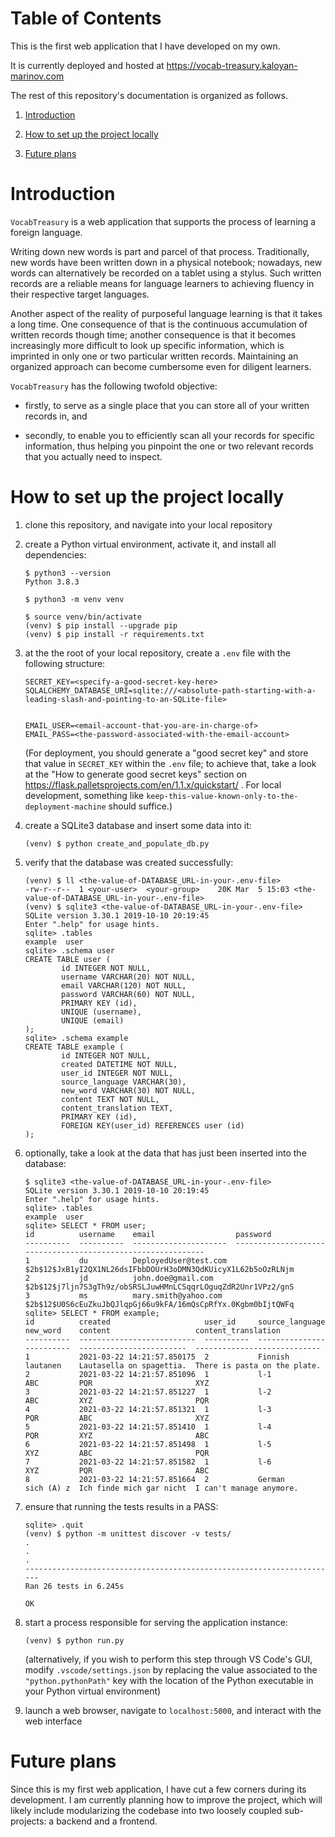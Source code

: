 # Table of Contents

This is the first web application that I have developed on my own.

It is currently deployed and hosted at https://vocab-treasury.kaloyan-marinov.com

The rest of this repository's documentation is organized as follows.

1. [Introduction](#introduction)

2. [How to set up the project locally](#how-to-set-up-the-project-locally)

3. [Future plans](#future-plans)
# Introduction

`VocabTreasury` is a web application that supports the process of learning a foreign language.

Writing down new words is part and parcel of that process. Traditionally, new words have been written down in a physical notebook; nowadays, new words can alternatively be recorded on a tablet using a stylus. Such written records are a reliable means for language learners to achieving fluency in their respective target languages.

Another aspect of the reality of purposeful language learning is that it takes a long time. One consequence of that is the continuous accumulation of written records though time; another consequence is that it becomes increasingly more difficult to look up specific information, which is imprinted in only one or two particular written records. Maintaining an organized approach can become cumbersome even for diligent learners.

`VocabTreasury` has the following twofold objective:
    
- firstly, to serve as a single place that you can store all of your written records in, and
    
 - secondly, to enable you to efficiently scan all your records for specific information, thus helping you pinpoint the one or two relevant records that you actually need to inspect.

# How to set up the project locally

1. clone this repository, and navigate into your local repository

2. create a Python virtual environment, activate it, and install all dependencies:
    ```
    $ python3 --version
    Python 3.8.3

    $ python3 -m venv venv

    $ source venv/bin/activate
    (venv) $ pip install --upgrade pip
    (venv) $ pip install -r requirements.txt
    ```

3. at the the root of your local repository, create a `.env` file with the following structure:
    ```
    SECRET_KEY=<specify-a-good-secret-key-here>
    SQLALCHEMY_DATABASE_URI=sqlite:///<absolute-path-starting-with-a-leading-slash-and-pointing-to-an-SQLite-file>


    EMAIL_USER=<email-account-that-you-are-in-charge-of>
    EMAIL_PASS=<the-password-associated-with-the-email-account>
    ```

    (For deployment, you should generate a "good secret key" and store that value in `SECRET_KEY` within the `.env` file; to achieve that, take a look at the "How to generate good secret keys" section on https://flask.palletsprojects.com/en/1.1.x/quickstart/ . For local development, something like `keep-this-value-known-only-to-the-deployment-machine` should suffice.)

4. create a SQLite3 database and insert some data into it:
    ```
    (venv) $ python create_and_populate_db.py
    ```

5. verify that the database was created successfully:
    ```
    (venv) $ ll <the-value-of-DATABASE_URL-in-your-.env-file> 
    -rw-r--r--  1 <your-user>  <your-group>    20K Mar  5 15:03 <the-value-of-DATABASE_URL-in-your-.env-file>
    (venv) $ sqlite3 <the-value-of-DATABASE_URL-in-your-.env-file> 
    SQLite version 3.30.1 2019-10-10 20:19:45
    Enter ".help" for usage hints.
    sqlite> .tables
    example  user   
    sqlite> .schema user
    CREATE TABLE user (
            id INTEGER NOT NULL, 
            username VARCHAR(20) NOT NULL, 
            email VARCHAR(120) NOT NULL, 
            password VARCHAR(60) NOT NULL, 
            PRIMARY KEY (id), 
            UNIQUE (username), 
            UNIQUE (email)
    );
    sqlite> .schema example 
    CREATE TABLE example (
            id INTEGER NOT NULL, 
            created DATETIME NOT NULL, 
            user_id INTEGER NOT NULL, 
            source_language VARCHAR(30), 
            new_word VARCHAR(30) NOT NULL, 
            content TEXT NOT NULL, 
            content_translation TEXT, 
            PRIMARY KEY (id), 
            FOREIGN KEY(user_id) REFERENCES user (id)
    );
    ```

6. optionally, take a look at the data that has just been inserted into the database:
    ```
    $ sqlite3 <the-value-of-DATABASE_URL-in-your-.env-file> 
    SQLite version 3.30.1 2019-10-10 20:19:45
    Enter ".help" for usage hints.
    sqlite> .tables
    example  user   
    sqlite> SELECT * FROM user;
    id          username    email                  password                                                    
    ----------  ----------  ---------------------  ------------------------------------------------------------
    1           du          DeployedUser@test.com  $2b$12$JxB1yI2QX1NL26dsIFbbDOUrH3oDMN3QdKUicyX1L62b5oOzRLNjm
    2           jd          john.doe@gmail.com     $2b$12$j7ljn7S3gTh9z/obSRSLJuwHMnLCSqqrLOguqZdR2Unr1VPz2/gnS
    3           ms          mary.smith@yahoo.com   $2b$12$U0S6cEuZkuJbQJlqpGj66u9kFA/16mQsCpRfYx.0Kgbm0bIjtQWFq
    sqlite> SELECT * FROM example;
    id          created                     user_id     source_language  new_word    content                   content_translation         
    ----------  --------------------------  ----------  ---------------  ----------  ------------------------  ----------------------------
    1           2021-03-22 14:21:57.850175  2           Finnish          lautanen    Lautasella on spagettia.  There is pasta on the plate.
    2           2021-03-22 14:21:57.851096  1           l-1              ABC         PQR                       XYZ                         
    3           2021-03-22 14:21:57.851227  1           l-2              ABC         XYZ                       PQR                         
    4           2021-03-22 14:21:57.851321  1           l-3              PQR         ABC                       XYZ                         
    5           2021-03-22 14:21:57.851410  1           l-4              PQR         XYZ                       ABC                         
    6           2021-03-22 14:21:57.851498  1           l-5              XYZ         ABC                       PQR                         
    7           2021-03-22 14:21:57.851582  1           l-6              XYZ         PQR                       ABC                         
    8           2021-03-22 14:21:57.851664  2           German           sich (A) z  Ich finde mich gar nicht  I can't manage anymore.
    ```

7. ensure that running the tests results in a PASS:
    ```
    sqlite> .quit
    (venv) $ python -m unittest discover -v tests/
    .
    .
    .
    ----------------------------------------------------------------------
    Ran 26 tests in 6.245s

    OK
    ```

8. start a process responsible for serving the application instance:
    ```
    (venv) $ python run.py
    ```

    (alternatively, if you wish to perform this step through VS Code's GUI, modify `.vscode/settings.json` by replacing the value associated to the `"python.pythonPath"` key with the location of the Python executable in your Python virtual environment)

9. launch a web browser, navigate to `localhost:5000`, and interact with the web interface

# Future plans

Since this is my first web application, I have cut a few corners during its development. I am currently planning how to improve the project, which will likely include modularizing the codebase into two loosely coupled sub-projects: a backend and a frontend.